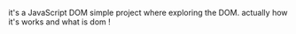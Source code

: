 it's a JavaScript DOM simple project where exploring the DOM. actually how it's works and what is dom !
